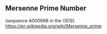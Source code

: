 ## Mersenne Prime Number 
(sequence A000668 in the OEIS).
https://en.wikipedia.org/wiki/Mersenne_prime
